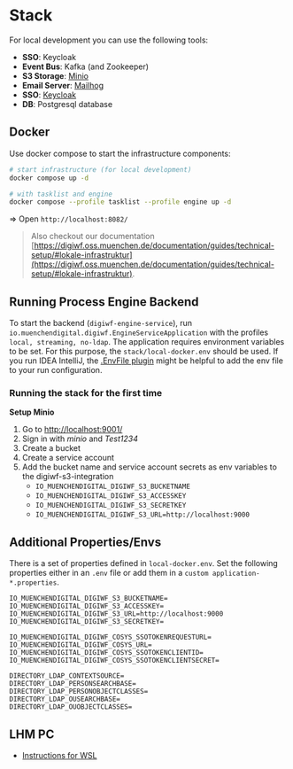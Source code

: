 # Stack

For local development you can use the following tools:

- **SSO**: Keycloak
- **Event Bus**: Kafka (and Zookeeper)
- **S3 Storage**: [Minio](https://min.io/docs/minio/linux/index.html)
- **Email Server**: [Mailhog](https://github.com/mailhog/MailHog)
- **SSO**: [Keycloak](https://www.keycloak.org/)
- **DB**: Postgresql database 

## Docker

Use docker compose to start the infrastructure components:

```bash
# start infrastructure (for local development)
docker compose up -d

# with tasklist and engine
docker compose --profile tasklist --profile engine up -d
```
=> Open `http://localhost:8082/`

> Also checkout our documentation [https://digiwf.oss.muenchen.de/documentation/guides/technical-setup/#lokale-infrastruktur](https://digiwf.oss.muenchen.de/documentation/guides/technical-setup/#lokale-infrastruktur).

## Running Process Engine Backend

To start the backend (`digiwf-engine-service`), run `io.muenchendigital.digiwf.EngineServiceApplication` with the
profiles `local, streaming, no-ldap`. The application requires environment variables to be set. For this purpose,
the `stack/local-docker.env` should be used. If you run IDEA IntelliJ,
the [.EnvFile plugin](https://plugins.jetbrains.com/plugin/7861-envfile) might be helpful to
add the env file to your run configuration.

### Running the stack for the first time

**Setup Minio**

1. Go to [http://localhost:9001/](http://localhost:9001/)
2. Sign in with *minio* and *Test1234*
3. Create a bucket
4. Create a service account
5. Add the bucket name and service account secrets as env variables to the digiwf-s3-integration
    * `IO_MUENCHENDIGITAL_DIGIWF_S3_BUCKETNAME`
    * `IO_MUENCHENDIGITAL_DIGIWF_S3_ACCESSKEY`
    * `IO_MUENCHENDIGITAL_DIGIWF_S3_SECRETKEY`
    * `IO_MUENCHENDIGITAL_DIGIWF_S3_URL=http://localhost:9000`

## Additional Properties/Envs

There is a set of properties defined in `local-docker.env`.
Set the following properties either in an `.env` file or add them in a `custom application-*.properties`.

```
IO_MUENCHENDIGITAL_DIGIWF_S3_BUCKETNAME=
IO_MUENCHENDIGITAL_DIGIWF_S3_ACCESSKEY=
IO_MUENCHENDIGITAL_DIGIWF_S3_URL=http://localhost:9000
IO_MUENCHENDIGITAL_DIGIWF_S3_SECRETKEY=

IO_MUENCHENDIGITAL_DIGIWF_COSYS_SSOTOKENREQUESTURL=
IO_MUENCHENDIGITAL_DIGIWF_COSYS_URL=
IO_MUENCHENDIGITAL_DIGIWF_COSYS_SSOTOKENCLIENTID=
IO_MUENCHENDIGITAL_DIGIWF_COSYS_SSOTOKENCLIENTSECRET=

DIRECTORY_LDAP_CONTEXTSOURCE=
DIRECTORY_LDAP_PERSONSEARCHBASE=
DIRECTORY_LDAP_PERSONOBJECTCLASSES=
DIRECTORY_LDAP_OUSEARCHBASE=
DIRECTORY_LDAP_OUOBJECTCLASSES=
```

## LHM PC

- [Instructions for WSL](https://git.muenchen.de/ext.dl.moesle/digiwf-local-setup)
